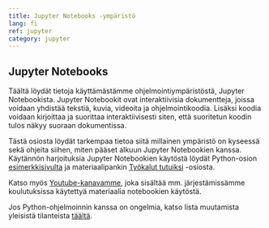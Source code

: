 ```yaml
---
title: Jupyter Notebooks -ympäristö
lang: fi
ref: jupyter
category: jupyter
---
```


## Jupyter Notebooks

Täältä löydät tietoja käyttämästämme ohjelmointiympäristöstä, Jupyter Notebookista.
Jupyter Notebookit ovat interaktiivisia dokumentteja, joissa voidaan yhdistää tekstiä, kuvia, videoita ja ohjelmointikoodia.
Lisäksi koodia voidaan kirjoittaa ja suorittaa interaktiivisesti siten, että suoritetun koodin tulos näkyy suoraan dokumentissa.

Tästä osiosta löydät tarkempaa tietoa siitä millainen ympäristö on kyseessä sekä ohjeita siihen, miten pääset alkuun Jupyter Notebookien kanssa. Käytännön harjoituksia Jupyter Notebookien käytöstä löydät Python-osion [esimerkkisivulta](/python/esimerkki) ja materiaalipankin [Työkalut tutuiksi](https://github.com/cms-opendata-education/cms-jupyter-materials-finnish/tree/master/TyokalutTutuiksi) -osiosta.

Katso myös [Youtube-kanavamme](https://www.youtube.com/channel/UC2HOmLMQsq4EORZzncCyMIg), joka sisältää mm. järjestämissämme koulutuksissa käytettyä materiaalia notebookien käytöstä.

Jos Python-ohjelmoinnin kanssa on ongelmia, katso lista muutamista yleisistä tilanteista [täältä](/python/troubleshoot).
